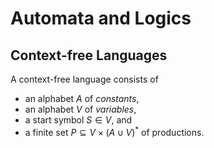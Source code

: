 <!--
author:   Thomas Wilke

email:    thomas.wilke@email.uni-kiel.de

language: en

narrator: US English Female

comment:  A simple demo that shows, how custom styles can be applied to a
          LiaScript document...


link: https://cloud.rz.uni-kiel.de/index.php/s/iwcX4rfkrbf9Kos/download/a.css
-->

# Automata and Logics

## Context-free Languages

<div class="definition">

A context-free language consists of 

- an alphabet $A$ of *constants*,
- an alphabet $V$ of *variables*,
- a start symbol $S \in V$, and
- a finite set $P \subseteq V \times (A \cup V)^*$ of productions.
    
</div>
